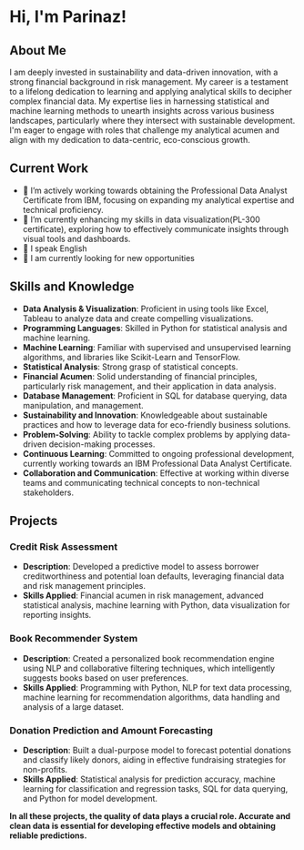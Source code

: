 # Hi, I'm Parinaz!

## About Me
I am deeply invested in sustainability and data-driven innovation, with a strong financial background in risk management. My career is a testament to a lifelong dedication to learning and applying analytical skills to decipher complex financial data.
My expertise lies in harnessing statistical and machine learning methods to unearth insights across various business landscapes, particularly where they intersect with sustainable development. I'm eager to engage with roles that challenge my analytical acumen and align with my dedication to data-centric, eco-conscious growth.

## Current Work
- 🔭 I’m actively working towards obtaining the Professional Data Analyst Certificate from IBM, focusing on expanding my analytical expertise and technical proficiency.
- 🌱 I’m currently enhancing my skills in data visualization(PL-300 certificate), exploring how to effectively communicate insights through visual tools and dashboards.
- 💬 I speak English
- 📌 I am currently looking for new opportunities

## Skills and Knowledge

- **Data Analysis & Visualization**: Proficient in using tools like Excel, Tableau to analyze data and create compelling visualizations.
- **Programming Languages**: Skilled in Python for statistical analysis and machine learning.
- **Machine Learning**: Familiar with supervised and unsupervised learning algorithms, and libraries like Scikit-Learn and TensorFlow.
- **Statistical Analysis**: Strong grasp of statistical concepts.
- **Financial Acumen**: Solid understanding of financial principles, particularly risk management, and their application in data analysis.
- **Database Management**: Proficient in SQL for database querying, data manipulation, and management.
- **Sustainability and Innovation**: Knowledgeable about sustainable practices and how to leverage data for eco-friendly business solutions.
- **Problem-Solving**: Ability to tackle complex problems by applying data-driven decision-making processes.
- **Continuous Learning**: Committed to ongoing professional development, currently working towards an IBM Professional Data Analyst Certificate.
- **Collaboration and Communication**: Effective at working within diverse teams and communicating technical concepts to non-technical stakeholders.


## Projects

### Credit Risk Assessment 
- **Description**: Developed a predictive model to assess borrower creditworthiness and potential loan defaults, leveraging financial data and risk management principles.
- **Skills Applied**: Financial acumen in risk management, advanced statistical analysis, machine learning with Python, data visualization for reporting insights.

### Book Recommender System
- **Description**: Created a personalized book recommendation engine using NLP and collaborative filtering techniques, which intelligently suggests books based on user preferences.
- **Skills Applied**: Programming with Python, NLP for text data processing, machine learning for recommendation algorithms, data handling and analysis of a large dataset.

### Donation Prediction and Amount Forecasting
- **Description**: Built a dual-purpose model to forecast potential donations and classify likely donors, aiding in effective fundraising strategies for non-profits.
- **Skills Applied**: Statistical analysis for prediction accuracy, machine learning for classification and regression tasks, SQL for data querying, and Python for model development.

**In all these projects, the quality of data plays a crucial role. Accurate and clean data is essential for developing effective models and obtaining reliable predictions.**


